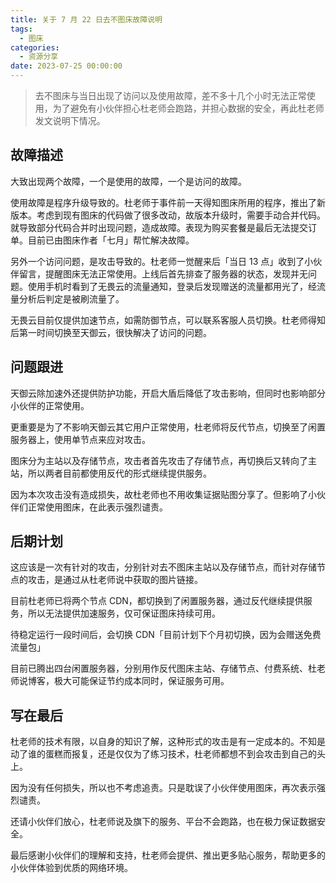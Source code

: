 ```yaml
---
title: 关于 7 月 22 日去不图床故障说明
tags:
  - 图床
categories:
  - 资源分享
date: 2023-07-25 00:00:00
---
```


> 去不图床与当日出现了访问以及使用故障，差不多十几个小时无法正常使用，为了避免有小伙伴担心杜老师会跑路，并担心数据的安全，再此杜老师发文说明下情况。

<!-- more -->

## 故障描述

大致出现两个故障，一个是使用的故障，一个是访问的故障。

使用故障是程序升级导致的。杜老师于事件前一天得知图床所用的程序，推出了新版本。考虑到现有图床的代码做了很多改动，故版本升级时，需要手动合并代码。就导致部分代码合并时出现问题，造成故障。表现为购买套餐是最后无法提交订单。目前已由图床作者「七月」帮忙解决故障。

另外一个访问问题，是攻击导致的。杜老师一觉醒来后「当日 13 点」收到了小伙伴留言，提醒图床无法正常使用。上线后首先排查了服务器的状态，发现并无问题。使用手机时看到了无畏云的流量通知，登录后发现赠送的流量都用光了，经流量分析后判定是被刷流量了。

无畏云目前仅提供加速节点，如需防御节点，可以联系客服人员切换。杜老师得知后第一时间切换至天御云，很快解决了访问的问题。

## 问题跟进

天御云除加速外还提供防护功能，开启大盾后降低了攻击影响，但同时也影响部分小伙伴的正常使用。

更重要是为了不影响天御云其它用户正常使用，杜老师将反代节点，切换至了闲置服务器上，使用单节点来应对攻击。

图床分为主站以及存储节点，攻击者首先攻击了存储节点，再切换后又转向了主站，所以两者目前都使用反代的形式继续提供服务。

因为本次攻击没有造成损失，故杜老师也不用收集证据贴图分享了。但影响了小伙伴们正常使用图床，在此表示强烈谴责。

## 后期计划

这应该是一次有针对的攻击，分别针对去不图床主站以及存储节点，而针对存储节点的攻击，是通过从杜老师说中获取的图片链接。

目前杜老师已将两个节点 CDN，都切换到了闲置服务器，通过反代继续提供服务，所以无法提供加速服务，仅可保证图床持续可用。

待稳定运行一段时间后，会切换 CDN「目前计划下个月初切换，因为会赠送免费流量包」

目前已腾出四台闲置服务器，分别用作反代图床主站、存储节点、付费系统、杜老师说博客，极大可能保证节约成本同时，保证服务可用。

## 写在最后

杜老师的技术有限，以自身的知识了解，这种形式的攻击是有一定成本的。不知是动了谁的蛋糕而报复，还是仅仅为了练习技术，杜老师都想不到会攻击到自己的头上。

因为没有任何损失，所以也不考虑追责。只是耽误了小伙伴使用图床，再次表示强烈谴责。

还请小伙伴们放心，杜老师说及旗下的服务、平台不会跑路，也在极力保证数据安全。

最后感谢小伙伴们的理解和支持，杜老师会提供、推出更多贴心服务，帮助更多的小伙伴体验到优质的网络环境。